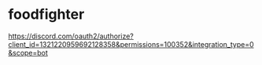 # foodfighter

https://discord.com/oauth2/authorize?client_id=1321220959692128358&permissions=100352&integration_type=0&scope=bot
